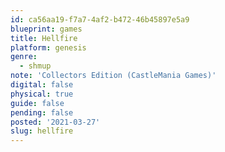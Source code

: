 ```yaml
---
id: ca56aa19-f7a7-4af2-b472-46b45897e5a9
blueprint: games
title: Hellfire
platform: genesis
genre:
  - shmup
note: 'Collectors Edition (CastleMania Games)'
digital: false
physical: true
guide: false
pending: false
posted: '2021-03-27'
slug: hellfire
---
```

